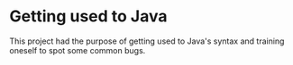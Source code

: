 # Getting used to Java

This project had the purpose of getting used to Java's syntax and training oneself to spot some common bugs. 